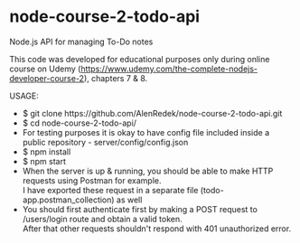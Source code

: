 # node-course-2-todo-api
Node.js API for managing To-Do notes


This code was developed for educational purposes only during online course on Udemy
(https://www.udemy.com/the-complete-nodejs-developer-course-2), chapters 7 & 8.

USAGE:
<ul>
<li>$ git clone https://github.com/AlenRedek/node-course-2-todo-api.git</li>
<li>$ cd node-course-2-todo-api/</li>
<li>For testing purposes it is okay to have config file included inside a public repository - server/config/config.json</li>
<li>$ npm install</li>
<li>$ npm start</li>
<li>When the server is up & running, you should be able to make HTTP requests using Postman for example.<br />
I have exported these request in a separate file (todo-app.postman_collection) as well</li>
<li>You should first authenticate first by making a POST request to /users/login route and obtain a valid token.<br />After that other requests shouldn't respond with 401 unauthorized error.</li>
</ul>
